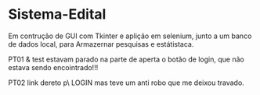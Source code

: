 # Sistema-Edital
Em contrução de GUI com Tkinter e aplição em selenium, junto a um banco de dados local, para Armazernar pesquisas e estátistaca.

PT01 & test estavam parado na parte de aperta o botão de login, que não estava sendo encointrado!!!

PT02 link dereto p\ LOGIN mas teve um anti robo que me deixou travado.
